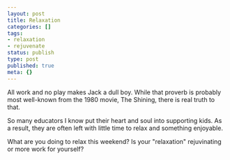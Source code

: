 ```yaml
---
layout: post
title: Relaxation
categories: []
tags:
- relaxation
- rejuvenate
status: publish
type: post
published: true
meta: {}
---
```


All work and no play makes Jack a dull boy. While that proverb is probably most well-known from the 1980 movie, The Shining, there is real truth to that.

So many educators I know put their heart and soul into supporting kids. As a result, they are often left with little time to relax and something enjoyable.

What are you doing to relax this weekend? Is your "relaxation" rejuvinating or more work for yourself?
